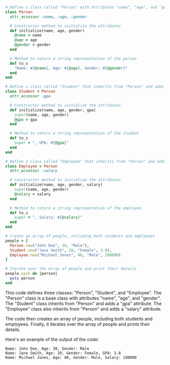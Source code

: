 ```ruby
# Define a class called "Person" with attributes "name", "age", and "gender"
class Person
  attr_accessor :name, :age, :gender

  # Constructor method to initialize the attributes
  def initialize(name, age, gender)
    @name = name
    @age = age
    @gender = gender
  end

  # Method to return a string representation of the person
  def to_s
    "Name: #{@name}, Age: #{@age}, Gender: #{@gender}"
  end
end

# Define a class called "Student" that inherits from "Person" and adds a "gpa" attribute
class Student < Person
  attr_accessor :gpa

  # Constructor method to initialize the attributes
  def initialize(name, age, gender, gpa)
    super(name, age, gender)
    @gpa = gpa
  end

  # Method to return a string representation of the student
  def to_s
    super + ", GPA: #{@gpa}"
  end
end

# Define a class called "Employee" that inherits from "Person" and adds a "salary" attribute
class Employee < Person
  attr_accessor :salary

  # Constructor method to initialize the attributes
  def initialize(name, age, gender, salary)
    super(name, age, gender)
    @salary = salary
  end

  # Method to return a string representation of the employee
  def to_s
    super + ", Salary: #{@salary}"
  end
end

# Create an array of people, including both students and employees
people = [
  Person.new("John Doe", 30, "Male"),
  Student.new("Jane Smith", 20, "Female", 3.8),
  Employee.new("Michael Jones", 40, "Male", 100000)
]

# Iterate over the array of people and print their details
people.each do |person|
  puts person
end
```

This code defines three classes: "Person", "Student", and "Employee". The "Person" class is a base class with attributes "name", "age", and "gender". The "Student" class inherits from "Person" and adds a "gpa" attribute. The "Employee" class also inherits from "Person" and adds a "salary" attribute.

The code then creates an array of people, including both students and employees. Finally, it iterates over the array of people and prints their details.

Here's an example of the output of the code:

```
Name: John Doe, Age: 30, Gender: Male
Name: Jane Smith, Age: 20, Gender: Female, GPA: 3.8
Name: Michael Jones, Age: 40, Gender: Male, Salary: 100000
```